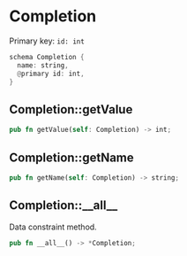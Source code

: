 # Completion

Primary key: `id: int`

```rust
schema Completion {
  name: string,
  @primary id: int,
}
```
## Completion::getValue

```rust
pub fn getValue(self: Completion) -> int;
```
## Completion::getName

```rust
pub fn getName(self: Completion) -> string;
```
## Completion::\_\_all\_\_

Data constraint method.

```rust
pub fn __all__() -> *Completion;
```
